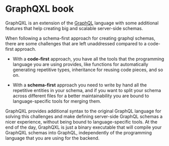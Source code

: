 # GraphQXL book

GraphQXL is an extension of the [GraphQL](https://graphql.org/) language
with some additional features that help creating big and scalable server-side
schemas.

When following a schema-first approach for creating graphql schemas, there are
some challenges that are left unaddressed compared to a code-first approach.

- With a **code-first** approach, you have all the tools that the programming language
you are using provides, like functions for automatically generating repetitive 
types, inheritance for reusing code pieces, and so on.

- With a **schema-first** approach you need to write by hand all the repetitive entities
in your schema, and if you want to split your schema across different files for a better 
maintainability you are bound to language-specific tools for merging them.

GraphQXL provides additional syntax to the original GraphQL language for solving this
challenges and make defining server-side GraphQL schemas a nicer experience,
without being bound to language-specific tools. At the end of the day, GraphQXL is just
a binary executable that will compile your GraphQXL schemas into GraphQL, independently
of the programming language that you are using for the backend.